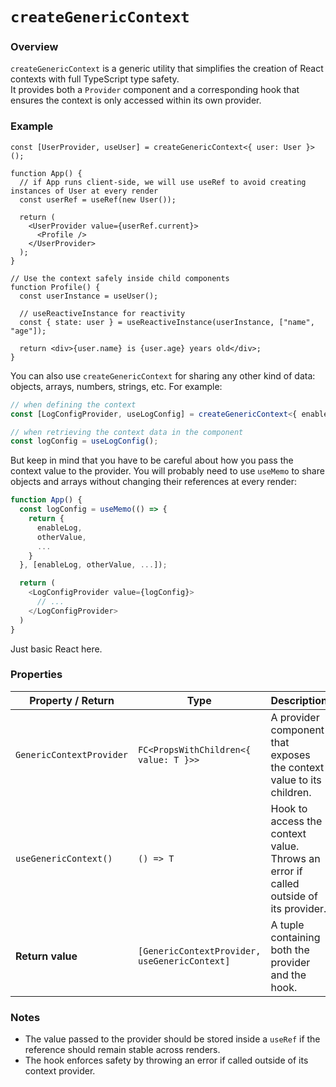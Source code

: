 # `createGenericContext`

### Overview
`createGenericContext` is a generic utility that simplifies the creation of React contexts with full TypeScript type safety.  
It provides both a `Provider` component and a corresponding hook that ensures the context is only accessed within its own provider.

### Example

```tsx
const [UserProvider, useUser] = createGenericContext<{ user: User }>();

function App() {
  // if App runs client-side, we will use useRef to avoid creating instances of User at every render
  const userRef = useRef(new User());

  return (
    <UserProvider value={userRef.current}>
      <Profile />
    </UserProvider>
  );
}

// Use the context safely inside child components
function Profile() {
  const userInstance = useUser();

  // useReactiveInstance for reactivity
  const { state: user } = useReactiveInstance(userInstance, ["name", "age"]);

  return <div>{user.name} is {user.age} years old</div>;
}
```

You can also use `createGenericContext` for sharing any other kind of data: objects, arrays, numbers, strings, etc. For example:

```ts
// when defining the context
const [LogConfigProvider, useLogConfig] = createGenericContext<{ enableLog: boolean }>();

// when retrieving the context data in the component
const logConfig = useLogConfig();
```

But keep in mind that you have to be careful about how you pass the context value to the provider. You will probably need to use `useMemo` to share objects and arrays without changing their references at every render:

```ts
function App() {
  const logConfig = useMemo(() => {
    return {
      enableLog,
      otherValue,
      ...
    }
  }, [enableLog, otherValue, ...]);

  return (
    <LogConfigProvider value={logConfig}>
      // ...
    </LogConfigProvider>
  )
}
```
Just basic React here.

### Properties

| Property / Return | Type | Description |
|--------------------|------|--------------|
| `GenericContextProvider` | `FC<PropsWithChildren<{ value: T }>>` | A provider component that exposes the context value to its children. |
| `useGenericContext()` | `() => T` | Hook to access the context value. Throws an error if called outside of its provider. |
| **Return value** | `[GenericContextProvider, useGenericContext]` | A tuple containing both the provider and the hook. |

### Notes
- The value passed to the provider should be stored inside a `useRef` if the reference should remain stable across renders.
- The hook enforces safety by throwing an error if called outside of its context provider.
